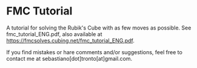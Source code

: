 # FMC Tutorial
A tutorial for solving the Rubik's Cube with as few moves as possible.
See fmc_tutorial_ENG.pdf, also available at https://fmcsolves.cubing.net/fmc_tutorial_ENG.pdf.

If you find mistakes or hare comments and/or suggestions, feel free to contact me at sebastiano[dot]tronto[at]gmail.com.
